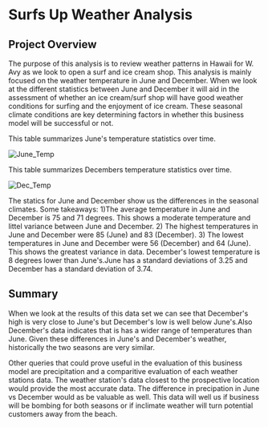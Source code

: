 # Surfs Up Weather Analysis
## Project Overview
The purpose of this analysis is to review weather patterns in Hawaii for W. Avy as we look to open a surf and ice cream shop. This analysis is mainly focused on the weather temperature in June and December. When we look at the different statistics between June and December it will aid in the assessment of whether an ice cream/surf shop will have good weather conditions for surfing and the enjoyment of ice cream. These seasonal climate conditions are key determining factors in whether this business model will be successful or not.

This table summarizes June's temperature statistics over time.

![June_Temp](https://user-images.githubusercontent.com/104540261/183264495-9ac3850c-1456-48e5-9b22-732ac42b5e48.png)

This table summarizes Decembers temperature statistics over time.

![Dec_Temp](https://user-images.githubusercontent.com/104540261/183264516-2998eacb-9b3b-4c3f-b627-3f00d6f637d2.png)

The statics for June and December show us the differences in the seasonal climates. Some takeaways:
1)The average temperature in June and December is 75 and 71 degrees. This shows a moderate temperature and littel variance between June and December.
2) The highest temperatures in June and December were 85 (June) and 83 (December).
3) The lowest temperatures in June and December were 56 (December) and 64 (June). This shows the greatest variance in data. December's lowest temperature is 8 degrees lower than June's.June has a standard deviations of 3.25 and December has a standard deviation of 3.74.

## Summary
 
When we look at the results of this data set we can see that December's high is very close to June's but December's low is well below June's.Also December's data indicates that is has a wider range of temperatures than June. Given these differences in June's and December's weather, historically the two seasons are very similar.


Other queries that could prove useful in the evaluation of this business model are precipitation and a comparitive evaluation of each weather stations data. The weather station's data closest to the prospective location would provide the most accurate data. The difference in precipation in June vs December would as be valuable as well.
This data will well us if business will be bombing for both seasons or if inclimate weather will turn potential customers away from the beach.
